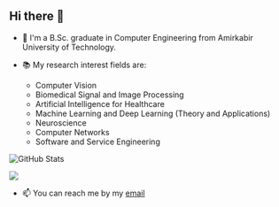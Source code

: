## Hi there 👋

<!--
**Hamid-Rezaei/Hamid-Rezaei** is a ✨ _special_ ✨ repository because its `README.md` (this file) appears on your GitHub profile.

Here are some ideas to get you started:

- 🔭 I’m currently working on ...
- 🌱 I’m currently learning ...
- 👯 I’m looking to collaborate on ...
- 🤔 I’m looking for help with ...
- 💬 Ask me about ...
- 📫 How to reach me: ...
- 😄 Pronouns: ...
- ⚡ Fun fact: ...
-->
- 🏫 I'm a B.Sc. graduate in Computer Engineering from Amirkabir University of Technology.

- 📚 My research interest fields are:
  - Computer Vision
  - Biomedical Signal and Image Processing
  - Artificial Intelligence for Healthcare
  - Machine Learning and Deep Learning (Theory and Applications)
  - Neuroscience
  - Computer Networks
  - Software and Service Engineering

![GitHub Stats](https://github-readme-stats.vercel.app/api?username=Hamid-Rezaei&show_icons=true&count_private=true&theme=algolia&hide_rank=True)

![](https://komarev.com/ghpvc/?username=Hamid-Rezaei&color=lightgrey)

- 📫 You can reach me by my [email](mailto:rezaeih061@gmail.com)
